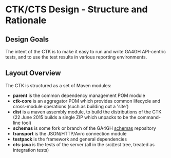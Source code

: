 # CTK/CTS Design - Structure and Rationale

## Design Goals

The intent of the CTK is to make it easy to run and write GA4GH API-centric tests, and to use the test results in various reporting environments.

## Layout Overview

The CTK is structured as a set of Maven modules:

- **parent** is the common dependency management POM module
- **ctk-core** is an aggregator POM which provides common lifecycle and cross-module operations (such as building out a 'site')
- **dist** is a maven assembly module, to build the distributions of the CTK (22 June 2015 builds a single ZIP which unpacks to be the command-line tool)
- **schemas** is some fork or branch of the GA4GH [schemas](https://github.com/ga4gh/schemas) repository
- **transport** is the JSON/HTTP/Avro connection module
- **testpack** is the framework and general dependencies
- **cts-java** is the tests of the server (all in the src\test tree, treated as integration tests)